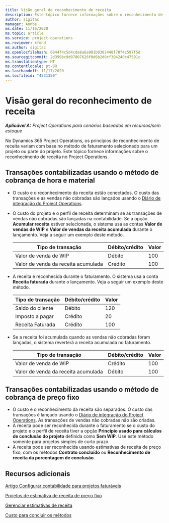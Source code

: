 ```yaml
---
title: Visão geral do reconhecimento de receita
description: Este tópico fornece informações sobre o reconhecimento de receita no Project Operations.
author: sigitac
manager: Annbe
ms.date: 11/16/2020
ms.topic: article
ms.service: project-operations
ms.reviewer: kfend
ms.author: sigitac
ms.openlocfilehash: 6844f4c5d4cda8a6a901b0302448f70f4c597f5d
ms.sourcegitcommit: 2d399bc9d07807626f0d6b2d0cf304240c47591c
ms.translationtype: HT
ms.contentlocale: pt-BR
ms.lasthandoff: 11/17/2020
ms.locfileid: "4531350"
---
```

# <a name="revenue-recognition-overview"></a>Visão geral do reconhecimento de receita

_**Aplicável A:** Project Operations para cenários baseados em recursos/sem estoque_

No Dynamics 365 Project Operations, os princípios de reconhecimento de receita variam com base no método de faturamento selecionado para um projeto ou parte do projeto. Este tópico fornece informações sobre o reconhecimento de receita no Project Operations.

## <a name="transactions-accounted-using-time-and-material-billing-method"></a>Transações contabilizadas usando o método de cobrança de hora e material

- O custo e o reconhecimento da receita estão conectados. O custo das transações e as vendas não cobradas são lançados usando o [Diário de integração do Project Operations](../project-accounting/project-operations-integration-journal.md).
- O custo do projeto e o perfil de receita determinam se as transações de vendas não cobradas são lançadas na contabilidade. Se a opção **Acumular receita** estiver selecionada, o sistema usa as contas **Valor de vendas de WIP** e **Valor de vendas da receita acumulada** durante o lançamento. Veja a seguir um exemplo deste método.  

  | Tipo de transação | Débito/crédito | Valor |
  | --- | --- | --- |
  | Valor de venda de WIP | Débito | 100 |
  | Valor de venda da receita acumulada | Crédito | 100 |

- A receita é reconhecida durante o faturamento. O sistema usa a conta **Receita faturada** durante o lançamento. Veja a seguir um exemplo deste método.  

  | Tipo de transação | Débito/crédito | Valor |
  | --- | --- | --- |
  | Saldo do cliente | Débito | 120 |
  | Imposto a pagar | Crédito | 20 |
  | Receita Faturada | Crédito | 100 |

- Se a receita foi acumulada quando as vendas não cobradas foram lançadas, o sistema reverterá a receita acumulada no faturamento.

  | Tipo de transação | Débito/crédito | Valor |
  | --- | --- | --- |
  | Valor de venda de WIP | Crédito | 100 |
  | Valor de venda da receita acumulada | Débito | 100 |

## <a name="transactions-accounted-using-the-fixed-price-billing-method"></a>Transações contabilizadas usando o método de cobrança de preço fixo

- O custo e o reconhecimento da receita são separados. O custo das transações é lançado usando o [Diário de integração do Project Operations](../project-accounting/project-operations-integration-journal.md). As transações de vendas não cobradas não são criadas.
- A receita pode ser reconhecida durante o faturamento se o custo do projeto e o perfil de receita tiver a opção **Princípio usado para cálculos de conclusão do projeto** definida como **Sem WIP**. Use este método somente para projetos simples de curto prazo.
- A receita pode ser reconhecida usando estimativas de receita de preço fixo, com os métodos **Contrato concluído** ou **Reconhecimento de receita da porcentagem de conclusão**.

## <a name="additional-resources"></a>Recursos adicionais
[Artigo Configurar contabilidade para projetos faturáveis](../project-accounting/configure-accounting-billable-projects.md)

[Projetos de estimativa de receita de preço fixo](rev-rec-percentage-completion-method.md)

[Gerenciar estimativas de receita](rev-rec-completed-contract-method.md)

[Custo para concluir os métodos](cost-complete-methods.md)
